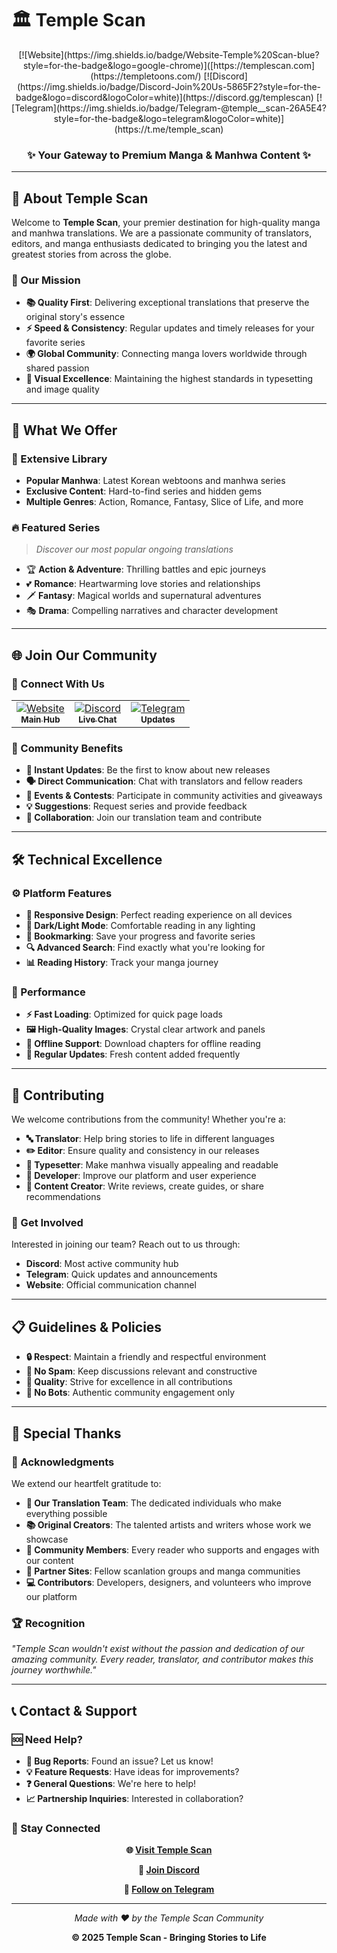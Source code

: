 
# 🏛️ Temple Scan

<div align="center">  
  [![Website](https://img.shields.io/badge/Website-Temple%20Scan-blue?style=for-the-badge&logo=google-chrome)]([https://templescan.com](https://templetoons.com/)
  [![Discord](https://img.shields.io/badge/Discord-Join%20Us-5865F2?style=for-the-badge&logo=discord&logoColor=white)](https://discord.gg/templescan)
  [![Telegram](https://img.shields.io/badge/Telegram-@temple__scan-26A5E4?style=for-the-badge&logo=telegram&logoColor=white)](https://t.me/temple_scan)
  
  <h3>✨ Your Gateway to Premium Manga & Manhwa Content ✨</h3>
</div>

---

## 🌟 About Temple Scan

Welcome to **Temple Scan**, your premier destination for high-quality manga and manhwa translations. We are a passionate community of translators, editors, and manga enthusiasts dedicated to bringing you the latest and greatest stories from across the globe.

### 🎯 Our Mission

- **📚 Quality First**: Delivering exceptional translations that preserve the original story's essence
- **⚡ Speed & Consistency**: Regular updates and timely releases for your favorite series
- **🌍 Global Community**: Connecting manga lovers worldwide through shared passion
- **🎨 Visual Excellence**: Maintaining the highest standards in typesetting and image quality

---

## 🚀 What We Offer

### 📖 Extensive Library
- **Popular Manhwa**: Latest Korean webtoons and manhwa series
- **Exclusive Content**: Hard-to-find series and hidden gems
- **Multiple Genres**: Action, Romance, Fantasy, Slice of Life, and more

### 🔥 Featured Series
> *Discover our most popular ongoing translations*

- 🏆 **Action & Adventure**: Thrilling battles and epic journeys
- 💕 **Romance**: Heartwarming love stories and relationships
- 🗡️ **Fantasy**: Magical worlds and supernatural adventures
- 🎭 **Drama**: Compelling narratives and character development

---

## 🌐 Join Our Community

### 💬 Connect With Us

<table>
  <tr>
    <td align="center">
      <a href="https://templescan.com">
        <img src="https://img.shields.io/badge/🌐-Website-blue?style=for-the-badge" alt="Website"/>
        <br>
        <sub><b>Main Hub</b></sub>
      </a>
    </td>
    <td align="center">
      <a href="https://discord.gg/templescan">
        <img src="https://img.shields.io/badge/💬-Discord-5865F2?style=for-the-badge" alt="Discord"/>
        <br>
        <sub><b>Live Chat</b></sub>
      </a>
    </td>
    <td align="center">
      <a href="https://t.me/temple_scan">
        <img src="https://img.shields.io/badge/📱-Telegram-26A5E4?style=for-the-badge" alt="Telegram"/>
        <br>
        <sub><b>Updates</b></sub>
      </a>
    </td>
  </tr>
</table>

### 🎉 Community Benefits

- **📢 Instant Updates**: Be the first to know about new releases
- **🗣️ Direct Communication**: Chat with translators and fellow readers
- **🎪 Events & Contests**: Participate in community activities and giveaways
- **💡 Suggestions**: Request series and provide feedback
- **🤝 Collaboration**: Join our translation team and contribute

---

## 🛠️ Technical Excellence

### ⚙️ Platform Features

- **📱 Responsive Design**: Perfect reading experience on all devices
- **🌙 Dark/Light Mode**: Comfortable reading in any lighting
- **🔖 Bookmarking**: Save your progress and favorite series
- **🔍 Advanced Search**: Find exactly what you're looking for
- **📊 Reading History**: Track your manga journey

### 🚀 Performance

- **⚡ Fast Loading**: Optimized for quick page loads
- **🖼️ High-Quality Images**: Crystal clear artwork and panels
- **📶 Offline Support**: Download chapters for offline reading
- **🔄 Regular Updates**: Fresh content added frequently

---

## 🤝 Contributing

We welcome contributions from the community! Whether you're a:

- **🔤 Translator**: Help bring stories to life in different languages
- **✏️ Editor**: Ensure quality and consistency in our releases
- **🎨 Typesetter**: Make manhwa visually appealing and readable
- **🐛 Developer**: Improve our platform and user experience
- **📝 Content Creator**: Write reviews, create guides, or share recommendations

### 📧 Get Involved

Interested in joining our team? Reach out to us through:
- **Discord**: Most active community hub
- **Telegram**: Quick updates and announcements
- **Website**: Official communication channel

---

## 📋 Guidelines & Policies

- **🔒 Respect**: Maintain a friendly and respectful environment
- **🚫 No Spam**: Keep discussions relevant and constructive
- **🌟 Quality**: Strive for excellence in all contributions
- **🤖 No Bots**: Authentic community engagement only

---

## 🎊 Special Thanks

### 🙏 Acknowledgments

We extend our heartfelt gratitude to:

- **👥 Our Translation Team**: The dedicated individuals who make everything possible
- **📚 Original Creators**: The talented artists and writers whose work we showcase
- **🌟 Community Members**: Every reader who supports and engages with our content
- **🤝 Partner Sites**: Fellow scanlation groups and manga communities
- **💻 Contributors**: Developers, designers, and volunteers who improve our platform

### 🏆 Recognition

*"Temple Scan wouldn't exist without the passion and dedication of our amazing community. Every reader, translator, and contributor makes this journey worthwhile."*

---

## 📞 Contact & Support

### 🆘 Need Help?

- **🐛 Bug Reports**: Found an issue? Let us know!
- **💡 Feature Requests**: Have ideas for improvements?
- **❓ General Questions**: We're here to help!
- **📈 Partnership Inquiries**: Interested in collaboration?

### 📱 Stay Connected

<div align="center">
  
  **🌐 [Visit Temple Scan](https://templetoons.com/)**
  
  **💬 [Join Discord](https://discord.gg/templescan)**
  
  **📱 [Follow on Telegram](https://t.me/temple_scan)**
  
  ---
  
  *Made with ❤️ by the Temple Scan Community*
  
  **© 2025 Temple Scan - Bringing Stories to Life**
  
</div>

